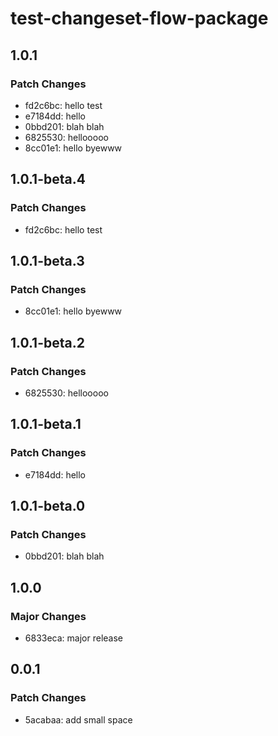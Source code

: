 # test-changeset-flow-package

## 1.0.1

### Patch Changes

- fd2c6bc: hello test
- e7184dd: hello
- 0bbd201: blah blah
- 6825530: hellooooo
- 8cc01e1: hello byewww

## 1.0.1-beta.4

### Patch Changes

- fd2c6bc: hello test

## 1.0.1-beta.3

### Patch Changes

- 8cc01e1: hello byewww

## 1.0.1-beta.2

### Patch Changes

- 6825530: hellooooo

## 1.0.1-beta.1

### Patch Changes

- e7184dd: hello

## 1.0.1-beta.0

### Patch Changes

- 0bbd201: blah blah

## 1.0.0

### Major Changes

- 6833eca: major release

## 0.0.1

### Patch Changes

- 5acabaa: add small space

